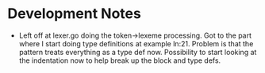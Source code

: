 # Development Notes

- Left off at lexer.go doing the token->lexeme processing. Got to the part where I start doing type definitions at example ln:21. Problem is that the pattern treats everything as a type def now.
Possibility to start looking at the indentation now to help break up the
block and type defs.